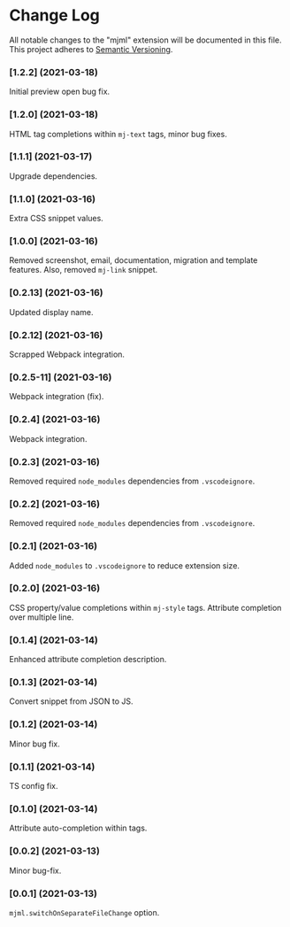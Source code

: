 # Change Log

All notable changes to the "mjml" extension will be documented in this file.
This project adheres to [Semantic Versioning](https://semver.org/).

### [1.2.2] (2021-03-18)

Initial preview open bug fix.

### [1.2.0] (2021-03-18)

HTML tag completions within `mj-text` tags, minor bug fixes.

### [1.1.1] (2021-03-17)

Upgrade dependencies.

### [1.1.0] (2021-03-16)

Extra CSS snippet values.

### [1.0.0] (2021-03-16)

Removed screenshot, email, documentation, migration and template features. Also, removed `mj-link` snippet.

### [0.2.13] (2021-03-16)

Updated display name.

### [0.2.12] (2021-03-16)

Scrapped Webpack integration.

### [0.2.5-11] (2021-03-16)

Webpack integration (fix).

### [0.2.4] (2021-03-16)

Webpack integration.

### [0.2.3] (2021-03-16)

Removed required `node_modules` dependencies from `.vscodeignore`.

### [0.2.2] (2021-03-16)

Removed required `node_modules` dependencies from `.vscodeignore`.

### [0.2.1] (2021-03-16)

Added `node_modules` to `.vscodeignore` to reduce extension size.

### [0.2.0] (2021-03-16)

CSS property/value completions within `mj-style` tags.
Attribute completion over multiple line.

### [0.1.4] (2021-03-14)

Enhanced attribute completion description.

### [0.1.3] (2021-03-14)

Convert snippet from JSON to JS.

### [0.1.2] (2021-03-14)

Minor bug fix.

### [0.1.1] (2021-03-14)

TS config fix.

### [0.1.0] (2021-03-14)

Attribute auto-completion within tags.

### [0.0.2] (2021-03-13)

Minor bug-fix.

### [0.0.1] (2021-03-13)

`mjml.switchOnSeparateFileChange` option.
